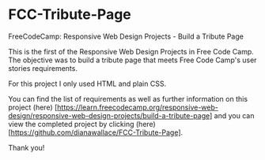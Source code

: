 # FCC-Tribute-Page
FreeCodeCamp: Responsive Web Design Projects - Build a Tribute Page

This is the first of the Responsive Web Design Projects in Free Code Camp. The objective 
was to build a tribute page that meets Free Code Camp's user stories requirements.

For this project I only used HTML and plain CSS.

You can find the list of requirements as well as further information on this project 
(here) [https://learn.freecodecamp.org/responsive-web-design/responsive-web-design-projects/build-a-tribute-page] 
and you can view the completed project by clicking (here) [https://github.com/dianawallace/FCC-Tribute-Page].


Thank you!

